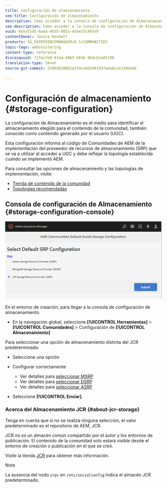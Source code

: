 ```yaml
---
title: Configuración de almacenamiento
seo-title: Configuración de almacenamiento
description: Cómo acceder a la consola de configuración de Almacenamiento
seo-description: Cómo acceder a la consola de configuración de Almacenamiento
uuid: 6a5a71d5-6aaa-4635-8852-4dae33c497a9
contentOwner: Janice Kendall
products: SG_EXPERIENCEMANAGER/6.5/COMMUNITIES
topic-tags: administering
content-type: reference
discoiquuid: 71fac7e9-814a-48b5-b816-9bdcb2a05190
translation-type: tm+mt
source-git-commit: 3296db289b2e2f4ca0d1981597ada6ca1310bd46

---
```



# Configuración de almacenamiento {#storage-configuration}

La configuración de Almacenamiento es el medio para identificar el almacenamiento elegido para el contenido de la comunidad, también conocido como contenido generado por el usuario (UGC).

Esta configuración informa al código de Comunidades de AEM de la implementación del proveedor de recursos de almacenamiento (SRP) que se va a utilizar al acceder a UGC y debe reflejar la topología establecida cuando se implementó AEM.

Para consultar las opciones de almacenamiento y las topologías de implementación, visite:

* [Tienda de contenido de la comunidad](working-with-srp.md)
* [Topologías recomendadas](topologies.md)

## Consola de configuración de Almacenamiento {#storage-configuration-console}

![chlimage_1-188](assets/chlimage_1-188.png)

En el entorno de creación, para llegar a la consola de configuración de almacenamiento.

* En la navegación global, seleccione **[!UICONTROL Herramientas]** > **[!UICONTROL Comunidades]** > Configuración de **[!UICONTROL Almacenamiento]**

Para seleccionar una opción de almacenamiento distinta del JCR predeterminado:

* Seleccione una opción
* Configurar correctamente

   * Ver detalles para [seleccionar MSRP](msrp.md#select-msrp)
   * Ver detalles para [seleccionar DSRP](dsrp.md#select-dsrp)
   * Ver detalles para [seleccionar ASRP](asrp.md#select-asrp)

* Seleccione **[!UICONTROL Enviar]**.

### Acerca del Almacenamiento JCR {#about-jcr-storage}

Tenga en cuenta que si no se realiza ninguna selección, el valor predeterminado es el repositorio de AEM, JCR.

JCR *no es* un almacén común compartido por el autor y los entornos de publicación. El contenido de la comunidad solo estará visible desde el entorno de creación o publicación en el que se creó.

Visite la tienda [JCR](jsrp.md) para obtener más información.

>[!NOTE]
>
>La ausencia del nodo `srpc` en `/etc/socialconfig` indica el almacén [](jsrp.md)JCR predeterminado.


